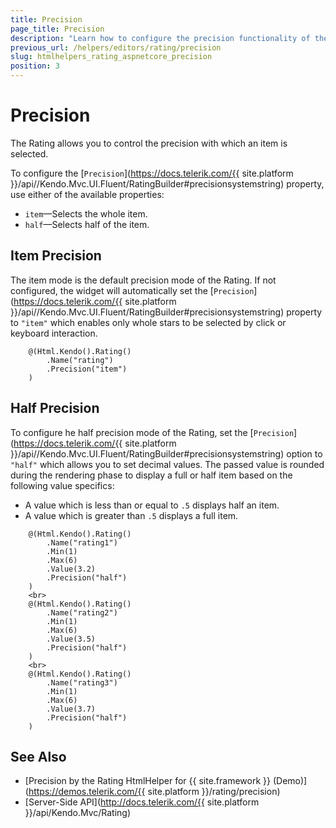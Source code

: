 ```yaml
---
title: Precision
page_title: Precision
description: "Learn how to configure the precision functionality of the Telerik UI Rating for {{ site.framework }}."
previous_url: /helpers/editors/rating/precision
slug: htmlhelpers_rating_aspnetcore_precision
position: 3
---
```


# Precision

The Rating allows you to control the precision with which an item is selected.

To configure the [`Precision`](https://docs.telerik.com/{{ site.platform }}/api//Kendo.Mvc.UI.Fluent/RatingBuilder#precisionsystemstring) property, use either of the available properties:

* `item`&mdash;Selects the whole item.
* `half`&mdash;Selects half of the item.

## Item Precision

The item mode is the default precision mode of the Rating. If not configured, the widget will automatically set the [`Precision`](https://docs.telerik.com/{{ site.platform }}/api//Kendo.Mvc.UI.Fluent/RatingBuilder#precisionsystemstring) property to `"item"` which enables only whole stars to be selected by click or keyboard interaction.

```Razor
    @(Html.Kendo().Rating()
        .Name("rating")
        .Precision("item")
    )
```

## Half Precision

To configure he half precision mode of the Rating, set the [`Precision`](https://docs.telerik.com/{{ site.platform }}/api//Kendo.Mvc.UI.Fluent/RatingBuilder#precisionsystemstring) option to `"half"` which allows you to set decimal values. The passed value is rounded during the rendering phase to display a full or half item based on the following value specifics:
* A value which is less than or equal to `.5` displays half an item.
* A value which is greater than `.5` displays a full item.

```Razor
    @(Html.Kendo().Rating()
        .Name("rating1")
        .Min(1)
        .Max(6)
        .Value(3.2)
        .Precision("half")
    )
    <br>
    @(Html.Kendo().Rating()
        .Name("rating2")
        .Min(1)
        .Max(6)
        .Value(3.5)
        .Precision("half")
    )
    <br>
    @(Html.Kendo().Rating()
        .Name("rating3")
        .Min(1)
        .Max(6)
        .Value(3.7)
        .Precision("half")
    )
```

## See Also

* [Precision by the Rating HtmlHelper for {{ site.framework }} (Demo)](https://demos.telerik.com/{{ site.platform }}/rating/precision)
* [Server-Side API](http://docs.telerik.com/{{ site.platform }}/api/Kendo.Mvc/Rating)
